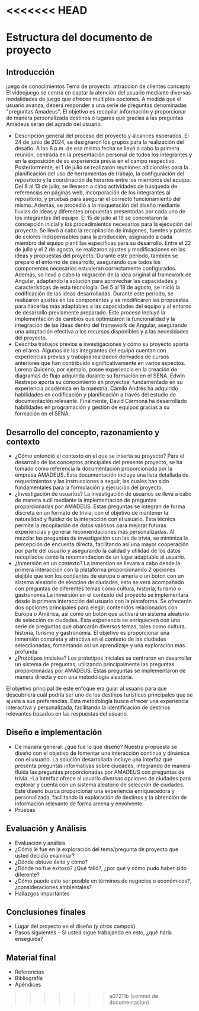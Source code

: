 <<<<<<< HEAD
=======
# Estructura del documento de proyecto

## Introducción

juego de conocimientos
Tema de proyecto: attraccion de clientes
concepto
El videojuego se centra en captar la atención del usuario mediante diversas modalidades de juego que ofrecen múltiples opciones. A medida que el usuario avanza, deberá responder a una serie de preguntas denominadas "preguntas Amadeus". El objetivo es recopilar información y proporcionar de manera personalizada destinos o lugares que gracias a las preguntas Amadeus seran del agrado del usuario.
- Descripción general del proceso del proyecto y alcances esperados.
El 24 de junio de 2024, se designaron los grupos para la realización del desafío. A las 8 p.m. de esa misma fecha se llevó a cabo la primera reunión, centrada en la presentación personal de todos los integrantes y en la exposición de su experiencia previa en el campo respectivo. Posteriormente, el 1 de julio se realizaron reuniones adicionales para la planificación del uso de herramientas de trabajo, la configuración del repositorio y la coordinación de horarios entre los miembros del equipo.
Del 8 al 13 de julio, se llevaron a cabo actividades de búsqueda de referencias en páginas web, incorporación de los integrantes al repositorio, y pruebas para asegurar el correcto funcionamiento del mismo. Además, se procedió a la maquetación del diseño mediante lluvias de ideas y diferentes propuestas presentadas por cada uno de los integrantes del equipo.
El 15 de julio al 19 se concretaron la concepción inicial y los procedimientos necesarios para la ejecución del proyecto. Se llevó a cabo la recopilación de imágenes, fuentes y paletas de colores indispensables para la producción, asignando a cada miembro del equipo plantillas específicas para su desarrollo.
Entre el 22 de julio y el 2 de agosto, se realizaron ajustes y modificaciones en las ideas y propuestas del proyecto. Durante este período, también se preparó el entorno de desarrollo, asegurando que todos los componentes necesarios estuvieran correctamente configurados.
Además, se llevó a cabo la migración de la idea original al framework de Angular, adaptando la solución para aprovechar las capacidades y características de esta tecnología.
Del 5 al 18 de agosto, se inició la codificación de las ideas desarrolladas. Durante este período, se realizaron ajustes en los componentes y se modificaron las propuestas para hacerlas más adaptables a las capacidades del equipo y al entorno de desarrollo previamente preparado.
Este proceso incluyó la implementación de cambios que optimizaron la funcionalidad y la integración de las ideas dentro del framework de Angular, asegurando una adaptación efectiva a los recursos disponibles y a las necesidades del proyecto.
- Describa trabajos previos e investigaciones y cómo su proyecto aporta en el área.
Algunos de los integrantes del equipo cuentan con experiencias previas y trabajos realizados derivados de cursos anteriores que han contribuido significativamente en varios aspectos. Lorena Quiceno, por ejemplo, posee experiencia en la creación de diagramas de flujo adquirida durante su formación en el SENA. Edwin Restrepo aporta su conocimiento en proyectos, fundamentado en su experiencia académica en la maestría. Camilo Andrés ha adquirido habilidades en codificación y planificación a través del estudio de documentación relevante. Finalmente, David Carmona ha desarrollado habilidades en programación y gestión de equipos gracias a su formación en el SENA.

## Desarrollo del concepto, razonamiento y contexto

- ¿Cómo entendió el contexto en el que se inserta su proyecto?
Para el desarrollo de los conceptos principales del presente proyecto, se ha tomado como referencia la documentación proporcionada por la empresa AMADEUS. Esta documentación incluye una lista detallada de requerimientos y las instrucciones a seguir, las cuales han sido fundamentales para la formulación y ejecución del proyecto.
- ¿Investigación de usuarios?
La investigación de usuarios se lleva a cabo de manera sutil mediante la implementación de preguntas proporcionadas por AMADEUS. Estas preguntas se integran de forma discreta en un formato de trivia, con el objetivo de mantener la naturalidad y fluidez de la interacción con el usuario.
Esta técnica permite la recopilación de datos valiosos para mejorar futuras experiencias y generar recomendaciones más personalizadas. Al mezclar las preguntas de investigación con las de trivia, se minimiza la percepción de encuesta directa, facilitando así una mayor cooperación por parte del usuario y asegurando la calidad y utilidad de los datos recopilados como la recomendacion de un lugar adaptable al usuario.
- ¿Inmersión en un contexto?
La inmersion se llevara a cabo desde la primera interaccion con la plataforma proporcionando 2 opciones elejible que son los contientes de europa o ameria o un boton con un sistema aleatorio de eleccion de ciudades, esto se vera acompañado con preguntas de diferentes temas como cultura, historia, turismo o gastronomia.La inmersión en el contexto del proyecto se implementará desde la primera interacción del usuario con la plataforma. Se ofrecerán dos opciones principales para elegir: contenidos relacionados con Europa o América, así como un botón que activará un sistema aleatorio de selección de ciudades.
Esta experiencia se enriquecerá con una serie de preguntas que abarcarán diversos temas, tales como cultura, historia, turismo y gastronomía. El objetivo es proporcionar una inmersión completa y atractiva en el contexto de las ciudades seleccionadas, fomentando así un aprendizaje y una exploración más profunda.
- ¿Prototipos iniciales?
Los prototipos iniciales se centraron en desarrollar un sistema de preguntas, utilizando principalmente las preguntas proporcionadas por AMADEUS. Estas preguntas se implementaron de manera directa y con una metodología aleatoria.

El objetivo principal de este enfoque era guiar al usuario para que descubriera cuál podría ser uno de los destinos turísticos principales que se ajusta a sus preferencias. Esta metodología busca ofrecer una experiencia interactiva y personalizada, facilitando la identificación de destinos relevantes basados en las respuestas del usuario.

## Diseño e implementación

- De manera general: ¿qué fue lo que diseñó?
  Nuestra propuesta se diseñó con el objetivo de fomentar una interacción continua y dinámica con el usuario. La solución desarrollada incluye una interfaz que presenta preguntas informativas sobre ciudades, integrando de manera fluida las preguntas proporcionadas por AMADEUS con preguntas de trivia.
-La interfaz ofrece al usuario diversas opciones de ciudades para explorar y cuenta con un sistema aleatorio de selección de ciudades. Este diseño busca proporcionar una experiencia enriquecedora y personalizada, facilitando la exploración de destinos y la obtención de información relevante de forma amena y envolvente.
- Pruebas

## Evaluación y Análisis

- Evaluación y análisis
- ¿Cómo le fue en la exploración del tema/pregunta de proyecto que usted decidió examinar?
- ¿Dónde obtuvo éxito y cómo?
- ¿Dónde no fue exitoso? ¿Qué falló?, ¿por qué y cómo pudo haber sido diferente?
- ¿Cómo puede esto ser posible en términos de negocios o económicos?, ¿consideraciones ambientales?
- Hallazgos importantes

## Conclusiones finales

- Lugar del proyecto en el diseño (y otros campos)
- Pasos siguientes – Si usted sigue trabajando en esto, ¿qué haría enseguida?

## Material final

- Referencias
- Bibliografía
- Apéndices
>>>>>>> a07211b (commit de documentacion)
